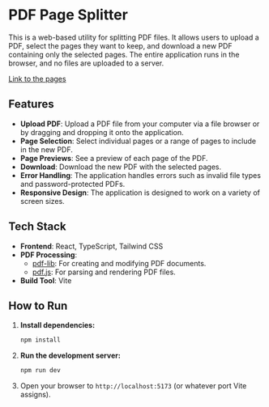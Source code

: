 # PDF Page Splitter

This is a web-based utility for splitting PDF files. It allows users to upload a PDF, select the pages they want to keep, and download a new PDF containing only the selected pages. The entire application runs in the browser, and no files are uploaded to a server.

[Link to the pages](https://oleksiikuzminov.github.io/pdf-file-splitter/)

## Features

- **Upload PDF**: Upload a PDF file from your computer via a file browser or by dragging and dropping it onto the application.
- **Page Selection**: Select individual pages or a range of pages to include in the new PDF.
- **Page Previews**: See a preview of each page of the PDF.
- **Download**: Download the new PDF with the selected pages.
- **Error Handling**: The application handles errors such as invalid file types and password-protected PDFs.
- **Responsive Design**: The application is designed to work on a variety of screen sizes.

## Tech Stack

- **Frontend**: React, TypeScript, Tailwind CSS
- **PDF Processing**:
  - [pdf-lib](https://pdf-lib.js.org/): For creating and modifying PDF documents.
  - [pdf.js](https://mozilla.github.io/pdf.js/): For parsing and rendering PDF files.
- **Build Tool**: Vite

## How to Run

1. **Install dependencies:**
   ```bash
   npm install
   ```
2. **Run the development server:**
   ```bash
   npm run dev
   ```
3. Open your browser to `http://localhost:5173` (or whatever port Vite assigns).
